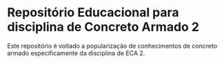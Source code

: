# Repositório Educacional para disciplina de Concreto Armado 2  

Este repositório é voltado a popularização de conhecimentos de concreto armado especificamente da disciplina de ECA 2. 
